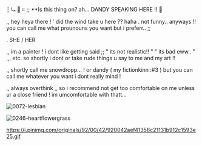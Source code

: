 ┆ ⤿ :love_letter: ⌗ ;; **Is this thing on? ah... DANDY SPEAKING HERE !! :white_flower:

,, hey heya there ! ' did the wind take u here ?? haha . not funny.. anyways !! you can call me what prounouns you want but i preferr.. ;;

. SHE / HER

,, im a painter ! i dont like getting said ;; " its not realistic!! " " its bad eww.. " ,,, etc. so shortly i dont or take rude things u say to me and my art !!

,, shortly call me snowdropp... ! or dandy ( my fictionkinn :#3 ) but you can call me whatever you want i dont really mind ! 

,, always overthink ,, so i recommend not get too comfortable on me unless ur a close friend ! im umcomfortable with thatt...

![0072-lesbian](https://github.com/user-attachments/assets/7b1a20af-7eef-4f23-b14b-491a6cdda09e)

![0246-heartflowergrass](https://github.com/user-attachments/assets/2f916154-001e-4957-8288-6a43e841bd7e)

[](https://i.pinimg.com/originals/92/00/42/920042aef41358c21131b912c1593e25.gif)

https://i.pinimg.com/originals/92/00/42/920042aef41358c21131b912c1593e25.gif





